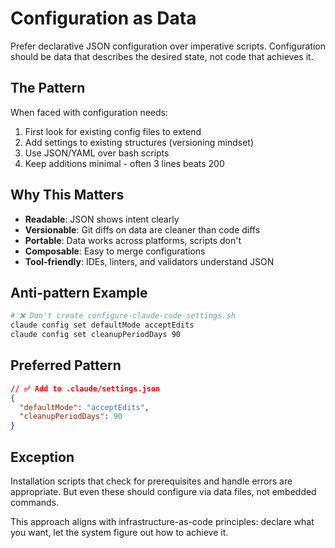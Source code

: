 # Configuration as Data

Prefer declarative JSON configuration over imperative scripts. Configuration should be data that describes the desired state, not code that achieves it.

## The Pattern
When faced with configuration needs:
1. First look for existing config files to extend
2. Add settings to existing structures (versioning mindset)
3. Use JSON/YAML over bash scripts
4. Keep additions minimal - often 3 lines beats 200

## Why This Matters
- **Readable**: JSON shows intent clearly
- **Versionable**: Git diffs on data are cleaner than code diffs
- **Portable**: Data works across platforms, scripts don't
- **Composable**: Easy to merge configurations
- **Tool-friendly**: IDEs, linters, and validators understand JSON

## Anti-pattern Example
```bash
# ❌ Don't create configure-claude-code-settings.sh
claude config set defaultMode acceptEdits
claude config set cleanupPeriodDays 90
```

## Preferred Pattern
```json
// ✅ Add to .claude/settings.json
{
  "defaultMode": "acceptEdits",
  "cleanupPeriodDays": 90
}
```

## Exception
Installation scripts that check for prerequisites and handle errors are appropriate. But even these should configure via data files, not embedded commands.

This approach aligns with infrastructure-as-code principles: declare what you want, let the system figure out how to achieve it.
